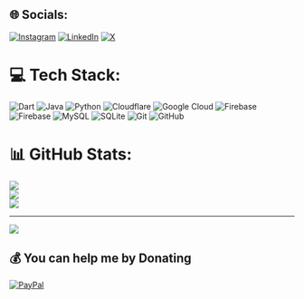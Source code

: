 
## 🌐 Socials:
[![Instagram](https://img.shields.io/badge/Instagram-%23E4405F.svg?logo=Instagram&logoColor=white)](https://www.instagram.com/_abhijithjr_/) [![LinkedIn](https://img.shields.io/badge/LinkedIn-%230077B5.svg?logo=linkedin&logoColor=white)](https://www.linkedin.com/in/abhijith-jr-7805962a2/) [![X](https://img.shields.io/badge/X-black.svg?logo=X&logoColor=white)](https://x.com/_achu_abhijith_) 

# 💻 Tech Stack:
![Dart](https://img.shields.io/badge/dart-%230175C2.svg?style=plastic&logo=dart&logoColor=white) ![Java](https://img.shields.io/badge/java-%23ED8B00.svg?style=plastic&logo=openjdk&logoColor=white) ![Python](https://img.shields.io/badge/python-3670A0?style=plastic&logo=python&logoColor=ffdd54) ![Cloudflare](https://img.shields.io/badge/Cloudflare-F38020?style=plastic&logo=Cloudflare&logoColor=white) ![Google Cloud](https://img.shields.io/badge/GoogleCloud-%234285F4.svg?style=plastic&logo=google-cloud&logoColor=white) ![Firebase](https://img.shields.io/badge/firebase-%23039BE5.svg?style=plastic&logo=firebase) ![Firebase](https://img.shields.io/badge/firebase-a08021?style=plastic&logo=firebase&logoColor=ffcd34) ![MySQL](https://img.shields.io/badge/mysql-4479A1.svg?style=plastic&logo=mysql&logoColor=white) ![SQLite](https://img.shields.io/badge/sqlite-%2307405e.svg?style=plastic&logo=sqlite&logoColor=white) ![Git](https://img.shields.io/badge/git-%23F05033.svg?style=plastic&logo=git&logoColor=white) ![GitHub](https://img.shields.io/badge/github-%23121011.svg?style=plastic&logo=github&logoColor=white)
# 📊 GitHub Stats:
![](https://github-readme-stats.vercel.app/api?username=Achuabhijith2003&theme=radical&hide_border=false&include_all_commits=false&count_private=false)<br/>
![](https://github-readme-streak-stats.herokuapp.com/?user=Achuabhijith2003&theme=radical&hide_border=false)<br/>
![](https://github-readme-stats.vercel.app/api/top-langs/?username=Achuabhijith2003&theme=radical&hide_border=false&include_all_commits=false&count_private=false&layout=compact)

---
[![](https://visitcount.itsvg.in/api?id=Achuabhijith2003&icon=0&color=0)](https://visitcount.itsvg.in)

  ## 💰 You can help me by Donating
  [![PayPal](https://img.shields.io/badge/PayPal-00457C?style=for-the-badge&logo=paypal&logoColor=white)](https://paypal.me/AbhijithR915) 

  
<!-- Proudly created with GPRM ( https://gprm.itsvg.in ) -->
